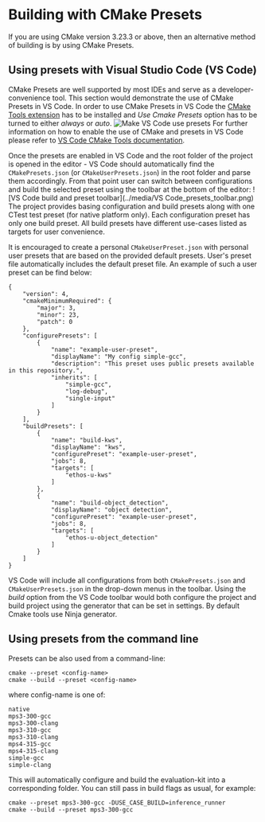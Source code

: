 # Building with CMake Presets

If you are using CMake version 3.23.3 or above, then an alternative method of building is by using CMake Presets.

## Using presets with Visual Studio Code (VS Code)

CMake Presets are well supported by most IDEs and serve as a developer-convenience tool. This section would demonstrate the use of CMake Presets in VS Code.
In order to use CMake Presets in VS Code the [CMake Tools extension](https://code.visualstudio.com/docs/cpp/cmake-linux) has to be installed and *Use Cmake Presets* option has to be turned to either *always* or *auto*.
![Make VS Code use presets](../media/vsode_enable_preset.png)
For further information on how to enable the use of CMake and presets in VS Code please refer to [VS Code CMake Tools documentation](https://github.com/microsoft/VSCode-cmake-tools/blob/main/docs/cmake-presets.md).

Once the presets are enabled in VS Code and the root folder of the project is opened in the editor - VS Code should automatically find the `CMakePresets.json` (or `CMakeUserPresets.json`) in the root folder and parse them accordingly.
From that point user can switch between configurations and build the selected preset using the toolbar at the bottom of the editor:
![VS Code build and preset toolbar](../media/VS Code_presets_toolbar.png)
The project provides basing configuration and build presets along with one CTest test preset (for native platform only). Each configuration preset has only one build preset. All build presets have different use-cases listed as targets for user convenience.

It is encouraged to create a personal `CMakeUserPreset.json` with personal user presets that are based on the provided default presets. User's preset file automatically includes the default preset file. An example of such a user preset can be find below:
```
{
    "version": 4,
    "cmakeMinimumRequired": {
        "major": 3,
        "minor": 23,
        "patch": 0
    },
    "configurePresets": [
        {
            "name": "example-user-preset",
            "displayName": "My config simple-gcc",
            "description": "This preset uses public presets available in this repository.",
            "inherits": [
                "simple-gcc",
                "log-debug",
                "single-input"
            ]
        }
    ],
    "buildPresets": [
        {
            "name": "build-kws",
            "displayName": "kws",
            "configurePreset": "example-user-preset",
            "jobs": 8,
            "targets": [
                "ethos-u-kws"
            ]
        },
        {
            "name": "build-object_detection",
            "displayName": "object detection",
            "configurePreset": "example-user-preset",
            "jobs": 8,
            "targets": [
                "ethos-u-object_detection"
            ]
        }
    ]
}
```
VS Code will include all configurations from both `CMakePresets.json` and `CMakeUserPresets.json` in the drop-down menus in the toolbar.
Using the *build* option from the VS Code toolbar would both configure the project and build project using the generator that can be set in settings. By default Cmake tools use Ninja generator.

## Using presets from the command line

Presets can be also used from a command-line:
```commandline
cmake --preset <config-name>
cmake --build --preset <config-name>
```
where config-name is one of:
```commandline
native
mps3-300-gcc
mps3-300-clang
mps3-310-gcc
mps3-310-clang
mps4-315-gcc
mps4-315-clang
simple-gcc
simple-clang
```
This will automatically configure and build the evaluation-kit into a corresponding folder.
You can still pass in build flags as usual, for example:
```commandline
cmake --preset mps3-300-gcc -DUSE_CASE_BUILD=inference_runner
cmake --build --preset mps3-300-gcc
```
